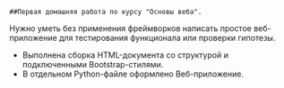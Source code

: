     ##Первая домашняя работа по курсу "Основы веба".

Нужно уметь без применения фреймворков написать простое веб-приложение 
для тестирования функционала или проверки гипотезы.

- Выполнена сборка HTML-документа со структурой и подключенными Bootstrap-стилями.
- В отдельном Python-файле оформлено Веб-приложение.
